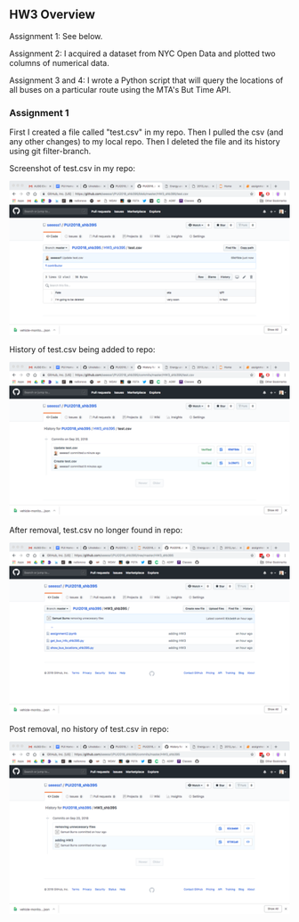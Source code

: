 ## HW3 Overview

Assignment 1: See below.

Assignment 2: I acquired a dataset from NYC Open Data and plotted two columns of numerical data.

Assignment 3 and 4: I wrote a Python script that will query the locations of all buses on a particular route using the MTA's But Time API.

### Assignment 1

First I created a file called "test.csv" in my repo. Then I pulled the csv (and any other changes) to my local repo. Then I deleted the file and its history using git filter-branch.

Screenshot of test.csv in my repo:

![Alt text](../HW3_shb395/grab_with_csv.png)

History of test.csv being added to repo:

![Alt text](../HW3_shb395/with_csv_hist.png)

After removal, test.csv no longer found in repo:

![Alt text](../HW3_shb395/no_csv_in_folder.png)

Post removal, no history of test.csv in repo:

![Alt text](../HW3_shb395/history_no_csv.png)
